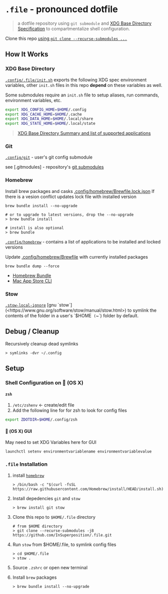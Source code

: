 # `.file` - pronounced dotfile

> a dotfile repository using `git submodule` and [XDG Base Directory Specification](https://specifications.freedesktop.org/basedir-spec/basedir-spec-latest.html) to compartmentalize shell configuration.

Clone this repo [using `git clone --recurse-submodules ...`](https://github.com/InSuperposition/.file#file-installation)

## How It Works

### XDG Base Directory

[`.config/.file/init.sh`](.config/.file/init.sh) exports the following XDG spec environment variables, other `init.sh` files in this repo **depend** on these variables as well.

Some submodules require an `init.sh` file to setup aliases, run commands, environment variables, etc.

```sh
export XDG_CONFIG_HOME=$HOME/.config
export XDG_CACHE_HOME=$HOME/.cache
export XDG_DATA_HOME=$HOME/.local/share
export XDG_STATE_HOME=$HOME/.local/state
```

> [XDG Base Directory Summary and list of supported applications](https://wiki.archlinux.org/title/XDG_Base_Directory)

### Git

[`.config/git`](https://github.com/InSuperposition/git.git) - user's git config submodule

see [.gitmodules] - repository's [git submodules](https://git-scm.com/docs/submodule)

### Homebrew

Install brew packages and casks [.config/homebrew/Brewfile.lock.json](.config/homebrew/Brewfile.lock.json)
If there is a vesion conflict updates lock file with installed version

```console
brew bundle install --no-upgrade

# or to upgrade to latest versions, drop the --no-upgrade
> brew bundle install

# install is also optional
> brew bundle
```

[`.config/homebrew`](https://github.com/InSuperposition/homebrew.git)  - contains a list of applications to be installed and locked versions

Update [.config/homebrew/Brewfile](.config/homebrew/Brewfile) with currently installed packages

```console
brew bundle dump --force
```

- [Homebrew Bundle](https://github.com/Homebrew/homebrew-bundle)
- [Mac App Store CLI](https://github.com/mas-cli/mas)

### Stow

[`.stow-local-ignore`](.stow-local-ignore`)
[gnu `stow`](<https://www.gnu.org/software/stow/manual/stow.html>) to symlink the contents of the folder in a user's `$HOME` (`~`) folder by default.

## Debug / Cleanup

Recursively cleanup dead symlinks

```console
> symlinks -dvr ~/.config
```

## Setup

### Shell Configuration on 󰀵 (OS X)

#### `zsh`

1. `/etc/zshenv` <- create/edit file
1. Add the following line for for zsh to look for config files

```sh
export ZDOTDIR=$HOME/.config/zsh
```

#### 󰀵 (OS X) GUI

May need to set XDG Variables here for GUI

```console
launchctl setenv environmentvariablename environmentvariablevalue
```

### `.file` Installation

1. install [`homebrew`](https://brew.sh/#install)

   ```console
   > /bin/bash -c "$(curl -fsSL https://raw.githubusercontent.com/Homebrew/install/HEAD/install.sh)"
   ```

1. Install depedencies `git` and `stow`

   ```console
   > brew install git stow
   ```

1. Clone this repo to `$HOME/.file` directory

   ```console
   # from $HOME directory
   > git clone --recurse-submodules -j8 https://github.com/InSuperposition/.file.git
   ```

1. Run `stow` from $HOME/.file, to symlink config files

   ```console
   > cd $HOME/.file
   > stow .
   ```

1. Source `.zshrc` or open new terminal

1. Install `brew` packages

   ```console
   > brew bundle install --no-upgrade
   ```
